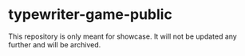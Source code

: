 # typewriter-game-public
This repository is only meant for showcase. It will not be updated any further and will be archived.